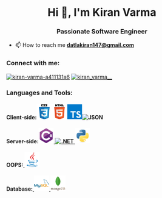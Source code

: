 <h1 align="center">Hi 👋, I'm Kiran Varma</h1>
<h3 align="center">Passionate Software Engineer</h3>

- 📫 How to reach me **datlakiran147@gmail.com**

<h3 align="left">Connect with me:</h3>
<p align="left">
<a href="https://linkedin.com/in/kiran-varma-a411131a6" target="blank"><img align="center" src="https://raw.githubusercontent.com/rahuldkjain/github-profile-readme-generator/master/src/images/icons/Social/linked-in-alt.svg" alt="kiran-varma-a411131a6" height="30" width="40" /></a>
<a href="https://instagram.com/kiran_varma__" target="blank"><img align="center" src="https://raw.githubusercontent.com/rahuldkjain/github-profile-readme-generator/master/src/images/icons/Social/instagram.svg" alt="kiran_varma__" height="30" width="40" /></a>
</p>

<h3 align="left">Languages and Tools:</h3>
<h4 align="left">Client-side:<img src="https://raw.githubusercontent.com/devicons/devicon/master/icons/css3/css3-original-wordmark.svg" alt="css3" width="40" height="40"/><a href="https://www.w3.org/html/" target="_blank" rel="noreferrer"><img src="https://raw.githubusercontent.com/devicons/devicon/master/icons/html5/html5-original-wordmark.svg" alt="html5" width="40" height="40"/></a><a href="https://www.typescriptlang.org/" target="_blank" rel="noreferrer"><img src="https://raw.githubusercontent.com/devicons/devicon/master/icons/typescript/typescript-original.svg" alt="typescript" width="40" height="40"/></a><img src="https://cdn-icons-png.flaticon.com/512/136/136443.png" alt="JSON" width="40" height="40"</h4>
<h4 align="left">Server-side:<img src="https://raw.githubusercontent.com/devicons/devicon/master/icons/csharp/csharp-original.svg" alt="csharp" width="40" height="40"/><a href="https://www.python.org" target="_blank" rel="noreferrer"> <img src="https://seeklogo.com/images/M/microsoft-net-framework-logo-B9BA1A3DA1-seeklogo.com.png" alt=".NET" width="40" height="40"> <img src="https://raw.githubusercontent.com/devicons/devicon/master/icons/python/python-original.svg" alt="python" width="40" height="40"/></a></h4>
<h4 align="left">OOPS:<a href="https://www.java.com" target="_blank" rel="noreferrer"> <img src="https://raw.githubusercontent.com/devicons/devicon/master/icons/java/java-original.svg" alt="java" width="40" height="40"/></a></h4>
<h4 align="left">Database:<a href="https://www.mysql.com/" target="_blank" rel="noreferrer">  <img src="https://raw.githubusercontent.com/devicons/devicon/master/icons/mysql/mysql-original-wordmark.svg" alt="mysql" width="40" height="40"/></a><a href="https://www.mongodb.com/" target="_blank" rel="noreferrer"> <img src="https://raw.githubusercontent.com/devicons/devicon/master/icons/mongodb/mongodb-original-wordmark.svg" alt="mongodb" width="40" height="40"/> </a></h4>

